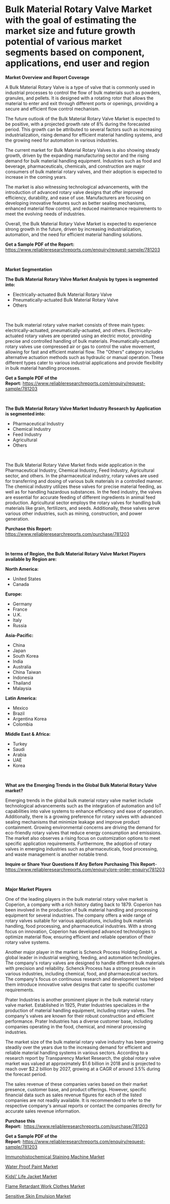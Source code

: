 <p><h1>Bulk Material Rotary Valve Market with the goal of estimating the market size and future growth potential of various market segments based on component, applications, end user and region</h1></p><p><strong>Market Overview and Report Coverage</strong></p>
<p><p>A Bulk Material Rotary Valve is a type of valve that is commonly used in industrial processes to control the flow of bulk materials such as powders, granules, and pellets. It is designed with a rotating rotor that allows the material to enter and exit through different ports or openings, providing a secure and efficient flow control mechanism.</p><p>The future outlook of the Bulk Material Rotary Valve Market is expected to be positive, with a projected growth rate of 8% during the forecasted period. This growth can be attributed to several factors such as increasing industrialization, rising demand for efficient material handling systems, and the growing need for automation in various industries.</p><p>The current market for Bulk Material Rotary Valves is also showing steady growth, driven by the expanding manufacturing sector and the rising demand for bulk material handling equipment. Industries such as food and beverage, pharmaceuticals, chemicals, and construction are major consumers of bulk material rotary valves, and their adoption is expected to increase in the coming years.</p><p>The market is also witnessing technological advancements, with the introduction of advanced rotary valve designs that offer improved efficiency, durability, and ease of use. Manufacturers are focusing on developing innovative features such as better sealing mechanisms, enhanced material flow control, and reduced maintenance requirements to meet the evolving needs of industries.</p><p>Overall, the Bulk Material Rotary Valve Market is expected to experience strong growth in the future, driven by increasing industrialization, automation, and the need for efficient material handling solutions.</p></p>
<p><strong>Get a Sample PDF of the Report:</strong> <a href="https://www.reliableresearchreports.com/enquiry/request-sample/781203">https://www.reliableresearchreports.com/enquiry/request-sample/781203</a></p>
<p>&nbsp;</p>
<p><strong>Market Segmentation</strong></p>
<p><strong>The Bulk Material Rotary Valve Market Analysis by types is segmented into:</strong></p>
<p><ul><li>Electrically-actuated Bulk Material Rotary Valve</li><li>Pneumatically-actuated Bulk Material Rotary Valve</li><li>Others</li></ul></p>
<p>&nbsp;</p>
<p><p>The bulk material rotary valve market consists of three main types: electrically-actuated, pneumatically-actuated, and others. Electrically-actuated rotary valves are operated using an electric motor, providing precise and controlled handling of bulk materials. Pneumatically-actuated rotary valves use compressed air or gas to control the valve movement, allowing for fast and efficient material flow. The "Others" category includes alternative actuation methods such as hydraulic or manual operation. These different types cater to various industrial applications and provide flexibility in bulk material handling processes.</p></p>
<p><strong>Get a Sample PDF of the Report:</strong>&nbsp;<a href="https://www.reliableresearchreports.com/enquiry/request-sample/781203">https://www.reliableresearchreports.com/enquiry/request-sample/781203</a></p>
<p>&nbsp;</p>
<p><strong>The Bulk Material Rotary Valve Market Industry Research by Application is segmented into:</strong></p>
<p><ul><li>Pharmaceutical Industry</li><li>Chemical Industry</li><li>Feed Industry</li><li>Agricultural</li><li>Others</li></ul></p>
<p>&nbsp;</p>
<p><p>The Bulk Material Rotary Valve Market finds wide application in the Pharmaceutical Industry, Chemical Industry, Feed Industry, Agricultural sector, and others. In the pharmaceutical industry, rotary valves are used for transferring and dosing of various bulk materials in a controlled manner. The chemical industry utilizes these valves for precise material feeding, as well as for handling hazardous substances. In the feed industry, the valves are essential for accurate feeding of different ingredients in animal feed production. Agricultural sector employs the rotary valves for handling bulk materials like grain, fertilizers, and seeds. Additionally, these valves serve various other industries, such as mining, construction, and power generation.</p></p>
<p><strong>Purchase this Report:</strong>&nbsp; <a href="https://www.reliableresearchreports.com/purchase/781203">https://www.reliableresearchreports.com/purchase/781203</a></p>
<p>&nbsp;</p>
<p><strong>In terms of Region, the Bulk Material Rotary Valve Market Players available by Region are:</strong></p>
<p>
    <p> <strong> North America: </strong>
        <ul>
            <li>United States</li>
            <li>Canada</li>
        </ul>
        </p> 
    <p> <strong> Europe: </strong>
        <ul>
            <li>Germany</li>
            <li>France</li>
            <li>U.K.</li>
            <li>Italy</li>
            <li>Russia</li>
        </ul>
        </p> 
    <p> <strong> Asia-Pacific: </strong>
        <ul>
            <li>China</li>
            <li>Japan</li>
            <li>South Korea</li>
            <li>India</li>
            <li>Australia</li>
            <li>China Taiwan</li>
            <li>Indonesia</li>
            <li>Thailand</li>
            <li>Malaysia</li>
        </ul>
        </p> 
    <p> <strong> Latin America: </strong>
        <ul>
            <li>Mexico</li>
            <li>Brazil</li>
            <li>Argentina Korea</li>
            <li>Colombia</li>
        </ul>
        </p> 
    <p> <strong> Middle East & Africa: </strong>
        <ul>
            <li>Turkey</li>
            <li>Saudi</li>
            <li>Arabia</li>
            <li>UAE</li>
            <li>Korea</li>
        </ul>
    </p>
    </p>
<p>&nbsp;</p>
<p><strong>What are the Emerging Trends in the Global Bulk Material Rotary Valve market?</strong></p>
<p><p>Emerging trends in the global bulk material rotary valve market include technological advancements such as the integration of automation and IoT capabilities into valve systems to enhance efficiency and ease of operation. Additionally, there is a growing preference for rotary valves with advanced sealing mechanisms that minimize leakage and improve product containment. Growing environmental concerns are driving the demand for eco-friendly rotary valves that reduce energy consumption and emissions. The market also observes a rising focus on customization options to meet specific application requirements. Furthermore, the adoption of rotary valves in emerging industries such as pharmaceuticals, food processing, and waste management is another notable trend.</p></p>
<p><strong>Inquire or Share Your Questions If Any Before Purchasing This Report</strong>- <a href="https://www.reliableresearchreports.com/enquiry/pre-order-enquiry/781203">https://www.reliableresearchreports.com/enquiry/pre-order-enquiry/781203</a></p>
<p>&nbsp;</p>
<p><strong>Major Market Players</strong></p>
<p><p>One of the leading players in the bulk material rotary valve market is Coperion, a company with a rich history dating back to 1879. Coperion has been involved in the production of bulk material handling and processing equipment for several industries. The company offers a wide range of rotary valves suitable for various applications, including bulk materials handling, food processing, and pharmaceutical industries. With a strong focus on innovation, Coperion has developed advanced technologies to optimize material flow, ensuring efficient and reliable operation of their rotary valve systems. </p><p>Another major player in the market is Schenck Process Holding GmbH, a global leader in industrial weighing, feeding, and automation technologies. The company's rotary valves are designed to handle different bulk materials with precision and reliability. Schenck Process has a strong presence in various industries, including chemical, food, and pharmaceutical sectors. The company's focus on continuous research and development has helped them introduce innovative valve designs that cater to specific customer requirements. </p><p>Prater Industries is another prominent player in the bulk material rotary valve market. Established in 1925, Prater Industries specializes in the production of material handling equipment, including rotary valves. The company's valves are known for their robust construction and efficient performance. Prater Industries has a diverse customer base, including companies operating in the food, chemical, and mineral processing industries. </p><p>The market size of the bulk material rotary valve industry has been growing steadily over the years due to the increasing demand for efficient and reliable material handling systems in various sectors. According to a research report by Transparency Market Research, the global rotary valve market was valued at approximately $1.6 billion in 2018 and is projected to reach over $2.2 billion by 2027, growing at a CAGR of around 3.5% during the forecast period.</p><p>The sales revenue of these companies varies based on their market presence, customer base, and product offerings. However, specific financial data such as sales revenue figures for each of the listed companies are not readily available. It is recommended to refer to the respective company's annual reports or contact the companies directly for accurate sales revenue information.</p></p>
<p><strong>Purchase this Report:</strong>&nbsp;&nbsp;<a href="https://www.reliableresearchreports.com/purchase/781203">https://www.reliableresearchreports.com/purchase/781203</a></p>
<p></p>
<p><strong>Get a Sample PDF of the Report:</strong>&nbsp;<a href="https://www.reliableresearchreports.com/enquiry/request-sample/781203">https://www.reliableresearchreports.com/enquiry/request-sample/781203</a></p>
<p><p><a href="https://github.com/ambrozg/Market-Research-Report-List-1/blob/main/immunohistochemical-staining-machine-market.md">Immunohistochemical Staining Machine Market</a></p><p><a href="https://www.linkedin.com/pulse/water-proof-paint-market-research-report-unlocks-analysis/">Water Proof Paint Market</a></p><p><a href="https://medium.com/@angelaarnold1941/kids-life-jacket-market-furnishes-information-on-market-share-market-trends-and-market-growth-dca34752b3a5">Kids\' Life Jacket Market</a></p><p><a href="https://github.com/dzharov81/Market-Research-Report-List-1/blob/main/flame-retardant-work-clothes-market.md">Flame Retardant Work Clothes Market</a></p><p><a href="https://medium.com/@judithhoffman05/sensitive-skin-emulsion-market-insights-into-market-cagr-market-trends-and-growth-strategies-296f4d28161e">Sensitive Skin Emulsion Market</a></p></p>